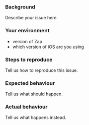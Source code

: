 ### Background

Describe your issue here.

### Your environment

* version of Zap
* which version of iOS are you using

### Steps to reproduce

Tell us how to reproduce this issue.

### Expected behaviour

Tell us what should happen.

### Actual behaviour

Tell us what happens instead.
